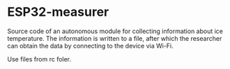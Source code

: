 # ESP32-measurer
 Source code of an autonomous module for collecting information about ice temperature. The information is written to a file, after which the researcher can obtain the data by connecting to the device via Wi-Fi.

 Use files from rc foler.
